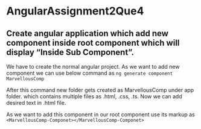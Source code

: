 # AngularAssignment2Que4

## Create angular application which add new component inside root component which will display “Inside Sub Component”.

We have to create the normal angular project. As we want to add new component we can
use below command as
    `ng generate component MarvellousComp`

After this command new folder gets created as MarvellousComp under app folder. which contains
multiple files as .html, .css, .ts. Now we can add desired text in .html file.

As we want to add this component in our root component use its markup as
    `<MarvellousComp-Componet></MarvellousComp-Componet>`